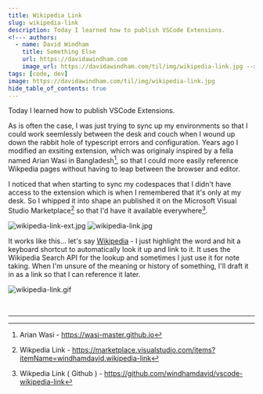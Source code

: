 ```yaml
---
title: Wikipedia Link
slug: wikipedia-link
description: Today I learned how to publish VSCode Extensions. 
<!--- authors:
  - name: David Windham
    title: Something Else
    url: https://davidawindham.com
    image_url: https://davidawindham.com/til/img/wikipedia-link.jpg -->
tags: [code, dev]
image: https://davidawindham.com/til/img/wikipedia-link.jpg
hide_table_of_contents: true
---
```


Today I learned how to publish VSCode Extensions.

<!-- truncate -->

As is often the case, I was just trying to sync up my environments so that I could work seemlessly between the desk and couch when I wound up down the rabbit hole of typescript errors and configuration. Years ago I modified an exsiting extension, which was originaly inspired by a fella named Arian Wasi in Bangladesh[^1], so that I could more easily reference Wikpedia pages without having to leap between the browser and editor.

I noticed that when starting to sync my codespaces that I didn't have access to the extension which is when I remembered that it's only at my desk. So I whipped it into shape an published it on the Microsoft Visual Studio Marketplace[^2] so that I'd have it available everywhere[^3].  

![wikipedia-link-ext.jpg](/img/wikipedia-link-ext.jpg)
![wikipedia-link.jpg](/img/wikipedia-link.jpg)

It works like this...  let's say [Wikipedia](https://en.wikipedia.org/wiki/Wikipedia) - I just highlight the word and hit a keyboard shortcut to automatically look it up and link to it. It uses the Wikipedia Search API for the lookup and sometimes I just use it for note taking. When I'm unsure of the meaning or history of something, I'll draft it in as a link so that I can reference it later. 

![wikipedia-link.gif](/img/wikipedia-link.gif)


<div>&nbsp;</div>

---

[^1]: Arian Wasi - https://wasi-master.github.io
[^2]: Wikpedia Link - https://marketplace.visualstudio.com/items?itemName=windhamdavid.wikipedia-link
[^3]: Wikpedia Link ( Github ) - https://github.com/windhamdavid/vscode-wikipedia-link